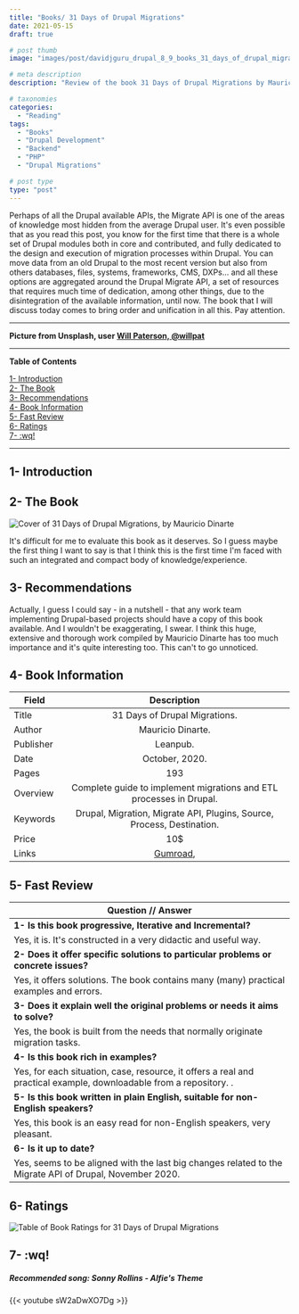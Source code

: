 ```yaml
---
title: "Books/ 31 Days of Drupal Migrations"
date: 2021-05-15
draft: true

# post thumb
image: "images/post/davidjguru_drupal_8_9_books_31_days_of_drupal_migrations_main.png"

# meta description
description: "Review of the book 31 Days of Drupal Migrations by Mauricio Dinarte"

# taxonomies
categories: 
  - "Reading"
tags:
  - "Books"
  - "Drupal Development"
  - "Backend"
  - "PHP"
  - "Drupal Migrations"

# post type
type: "post"
---
```



Perhaps of all the Drupal available APIs, the Migrate API is one of the areas of knowledge most hidden from the average Drupal user. It's even possible that as you read this post, you know for the first time that there is a whole set of Drupal modules both in core and contributed, and fully dedicated to the design and execution of migration processes within Drupal. You can move data from an old Drupal to the most recent version but also from others databases, files, systems, frameworks, CMS, DXPs... and all these options are aggregated around the Drupal Migrate API, a set of resources that requires much time of dedication, among other things, due to the disintegration of the available information, until now. The book that I will discuss today comes to bring order and unification in all this. Pay attention.  

--------------------------------------------------------------------------------------
**Picture from Unsplash, user [Will Paterson, @willpat](https://unsplash.com/@willpat)**

  
---------------------------------------------------------------------------------

**Table of Contents**  
<!-- TOC -->  
[1- Introduction](#1--introduction)  
[2- The Book](#2--the-book)  
[3- Recommendations](#3--recommendations)  
[4- Book Information](#4--book-information)  
[5- Fast Review](#5--fast-review)  
[6- Ratings](#6--ratings)  
[7- :wq!](#7--wq)  
<!-- /TOC -->

-------------------------------------------------------------------------------

## 1- Introduction


 



## 2- The Book

![Cover of 31 Days of Drupal Migrations, by Mauricio Dinarte](../../images/post/davidjguru_drupal_8_9_books_31_days_of_drupal_migrations_one.png)


It's difficult for me to evaluate this book as it deserves. So I guess maybe the first thing I want to say is that I think this is the first time I'm faced with such an integrated and compact body of knowledge/experience. 





## 3- Recommendations

Actually, I guess I could say - in a nutshell - that any work team implementing Drupal-based projects should have a copy of this book available. And I wouldn't be exaggerating, I swear. I think this huge, extensive and thorough work compiled by Mauricio Dinarte has too much importance and it's quite interesting too. This can't to go unnoticed.  

## 4- Book Information

| Field         | Description   |
| ------------- |:-------------:|
| Title         | 31 Days of Drupal Migrations. |
| Author      | Mauricio Dinarte.      |
| Publisher | Leanpub.      |
| Date | October, 2020.      |
| Pages |   193   |
| Overview | Complete guide to implement migrations and ETL processes in Drupal.      |
| Keywords | Drupal, Migration, Migrate API, Plugins, Source, Process, Destination.      |
| Price | 10$      |
| Links | [Gumroad](https://gumroad.com/l/31-days-of-drupal-migrations),      |


## 5- Fast Review

| Question // Answer         | 
| ------------- |
| **1- Is this book progressive, Iterative and Incremental?**         |
| Yes, it is. It's constructed in a very didactic and useful way.        |
| **2- Does it offer specific solutions to particular problems or concrete issues?**         |
| Yes, it offers solutions. The book contains many (many) practical examples and errors.         |
| **3- Does it explain well the original problems or needs it aims to solve?**       |
| Yes, the book is built from the needs that normally originate migration tasks.       |
| **4- Is this book rich in examples?**         |
| Yes, for each situation, case, resource, it offers a real and practical example, downloadable from a repository. .          |
| **5- Is this book written in plain English, suitable for non-English speakers?**          |
| Yes, this book is an easy read for non-English speakers, very pleasant.         |
| **6- Is it up to date?**         |
| Yes, seems to be aligned with the last big changes related to the Migrate API of Drupal, November 2020.          |


## 6- Ratings

![Table of Book Ratings for 31 Days of Drupal Migrations](../../images/post/davidjguru_drupal_8_9_books_31_days_of_drupal_migrations_rating_table.png)


## 7- :wq!


##### Recommended song: Sonny Rollins - Alfie's Theme

{{< youtube sW2aDwXO7Dg >}}

